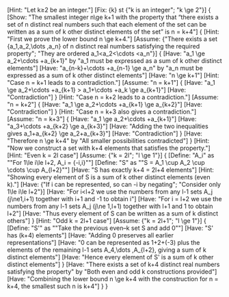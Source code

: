 [Hint: "Let k≥2 be an integer."]
[Fix: {k} st {"k is an integer"; "k \ge 2"}]
{
    [Show: "The smallest integer n\ge k+1 with the property that “there exists a set of n distinct real numbers such that each element of the set can be written as a sum of k other distinct elements of the set” is n = k+4"]
    {
        [Hint: "First we prove the lower bound n \ge k+4."]
        [Assume: {"There exists a set \{a_1,a_2,\dots ,a_n\} of n distinct real numbers satisfying the required property"; "They are ordered a_1<a_2<\cdots <a_n"}]
        {
            [Have: "a_1 \ge a_2+\cdots +a_{k+1}" by "a_1 must be expressed as a sum of k other distinct elements"]
            [Have: "a_{n-k}+\cdots +a_{n-1} \ge a_n" by "a_n must be expressed as a sum of k other distinct elements"]
            [Have: "n \ge k+1"]
            [Hint: "Case n = k+1 leads to a contradiction."]
            [Assume: "n = k+1"]
            {
                [Have: "a_1 \ge a_2+\cdots +a_{k+1} > a_1+\cdots +a_k \ge a_{k+1}"]
                [Have: "Contradiction"]
            }
            [Hint: "Case n = k+2 leads to a contradiction."]
            [Assume: "n = k+2"]
            {
                [Have: "a_1 \ge a_2+\cdots +a_{k+1} \ge a_{k+2}"]
                [Have: "Contradiction"]
            }
            [Hint: "Case n = k+3 also gives a contradiction."]
            [Assume: "n = k+3"]
            {
                [Have: "a_1 \ge a_2+\cdots +a_{k+1}"]
                [Have: "a_3+\cdots +a_{k+2} \ge a_{k+3}"]
                [Have: "Adding the two inequalities gives a_1+a_{k+2} \ge a_2+a_{k+3}"]
                [Have: "Contradiction"]
            }
            [Have: "Therefore n \ge k+4" by "All smaller possibilities contradicted"]
        }
        [Hint: "Now we construct a set with k+4 elements that satisfies the property."]
        [Hint: "Even k = 2l case"]
        [Assume: {"k = 2l"; "l \ge 1"}]
        {
            [Define: "A_i" as ""For 1\le i\le l+2, A_i = \{-i,i\}""]
            [Define: "S" as ""S = A_1 \cup A_2 \cup \cdots \cup A_{l+2}""]
            [Have: "S has exactly k+4 = 2l+4 elements"]
            [Hint: "Showing every element of S is a sum of k other distinct elements (even k)."]
            [Have: {"If i can be represented, so can -i by negating"; "Consider only 1\le i\le l+2"}]
            [Have: "For i<l+2 we use the numbers from any l-1 sets A_j (j\ne1,i+1) together with i+1 and -1 to obtain i"]
            [Have: "For i = l+2 we use the numbers from any l-1 sets A_j (j\ne 1,l+1) together with l+1 and 1 to obtain l+2"]
            [Have: "Thus every element of S can be written as a sum of k distinct others"]
        }
        [Hint: "Odd k = 2l+1 case"]
        [Assume: {"k = 2l+1"; "l \ge 1"}]
        {
            [Define: "S'" as ""Take the previous even–k set S and add 0""]
            [Have: "S' has (k+4) elements"]
            [Have: "Adding 0 preserves all earlier representations"]
            [Have: "0 can be represented as 1+2+(-3) plus the elements of the remaining l-1 sets A_4,\dots ,A_{l+2}, giving a sum of k distinct elements"]
            [Have: "Hence every element of S' is a sum of k other distinct elements"]
        }
        [Have: "There exists a set of k+4 distinct real numbers satisfying the property" by "Both even and odd k constructions provided"]
        [Have: "Combining the lower bound n \ge k+4 with the construction for n = k+4, the smallest such n is k+4"]
    }
}